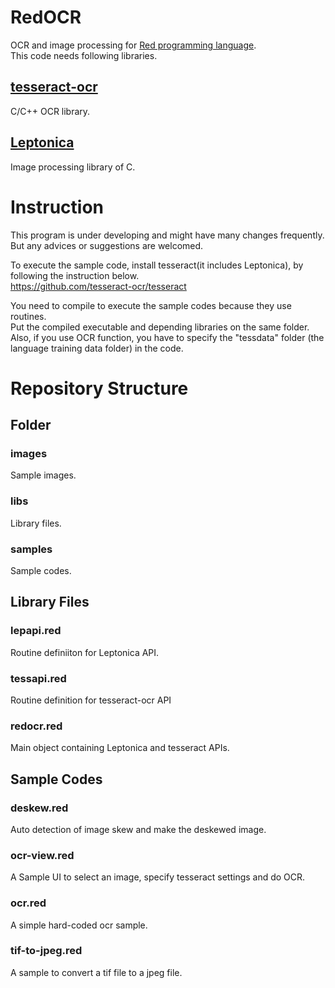 # RedOCR
OCR and image processing for [Red programming language](https://github.com/red/red).  
This code needs following libraries.  

## [tesseract-ocr](https://github.com/tesseract-ocr/tesseract)  
C/C++ OCR library.

## [Leptonica](https://github.com/DanBloomberg/leptonica)   
Image processing library of C.

# Instruction
This program is under developing and might have many changes frequently.  
But any advices or suggestions are welcomed.

To execute the sample code, install tesseract(it includes Leptonica), by following the instruction below.  
https://github.com/tesseract-ocr/tesseract

You need to compile to execute the sample codes because they use routines.  
Put the compiled executable and depending libraries on the same folder.  
Also, if you use OCR function, you have to specify the "tessdata" folder (the language training data folder) in the code.  

# Repository Structure
## Folder
### images
Sample images.

### libs
Library files.

### samples
Sample codes.

## Library Files
### lepapi.red
Routine definiiton for Leptonica API.  

### tessapi.red
Routine definition for tesseract-ocr API

### redocr.red  
Main object containing Leptonica and tesseract APIs.

## Sample Codes
### deskew.red
Auto detection of image skew and make the deskewed image.

### ocr-view.red
A Sample UI to select an image, specify tesseract settings and do OCR.

### ocr.red
A simple hard-coded ocr sample.

### tif-to-jpeg.red
A sample to convert a tif file to a jpeg file.